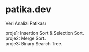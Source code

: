 # patika.dev
Veri Analizi Patikası

proje1: Insertion Sort & Selection Sort. <br>
proje2: Merge Sort. <br>
proje3: Binary Search Tree.
